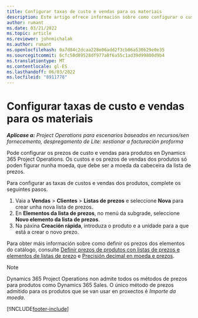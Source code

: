 ```yaml
---
title: Configurar taxas de custo e vendas para os materiais
description: Este artigo ofrece información sobre como configurar o custo e as taxas de vendas dos materiais empregados nos proxectos.
author: rumant
ms.date: 03/21/2022
ms.topic: article
ms.reviewer: johnmichalak
ms.author: rumant
ms.openlocfilehash: 0a7d84c2dcaa228e06add2f3cb06a530b29e0e35
ms.sourcegitcommit: 6cfc50d89528df977a8f6a55c1ad39d99800d9b4
ms.translationtype: MT
ms.contentlocale: gl-ES
ms.lasthandoff: 06/03/2022
ms.locfileid: "8911778"
---
```

# <a name="set-up-cost-and-sales-rates-for-materials"></a>Configurar taxas de custo e vendas para os materiais

_**Aplícase a:** Project Operations para escenarios baseados en recursos/sen fornecemento, despregamento de Lite: xestionar a facturación proforma_

Pode configurar os prezos de custo e vendas para produtos en Dynamics 365 Project Operations. Os custos e os prezos de vendas dos produtos só poden figurar nunha moeda, que debe ser a moeda da cabeceira da lista de prezos.

Para configurar as taxas de custos e vendas dos produtos, complete os seguintes pasos. 

1. Vaia a **Vendas** > **Clientes** > **Listas de prezos** e seleccione **Nova** para crear unha nova lista de prezos. 
2. En **Elementos da lista de prezos**, no menú da subgrade, seleccione **Novo elemento da lista de prezos**. 
3. Na páxina **Creación rápida**, introduza o produto e a unidade para a que está a crear o novo prezo.

Para obter máis información sobre como definir os prezos dos elementos do catálogo, consulte [Definir prezos de produtos con listas de prezos e elementos de listas de prezo](/dynamics365/sales/create-price-lists-price-list-items-define-pricing-products) e [Precisión decimal en moeda e prezos](/dynamics365/sales/decimal-precision-currency-pricing).
> [!NOTE]
> Dynamics 365 Project Operations non admite todos os métodos de prezos para produtos como Dynamics 365 Sales. O único método de prezos admitido para os produtos que se van usar en proxectos é *Importe da moeda*.


[!INCLUDE[footer-include](../includes/footer-banner.md)]
